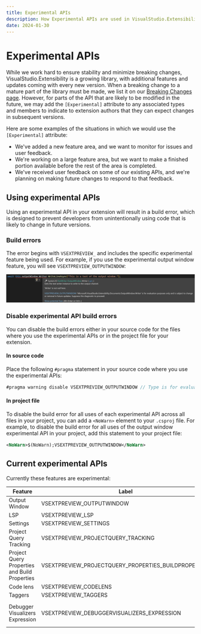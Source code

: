 ```yaml
---
title: Experimental APIs
description: How Experimental APIs are used in VisualStudio.Extensibility
date: 2024-01-30
---
```


# Experimental APIs

While we work hard to ensure stability and minimize breaking changes, VisualStudio.Extensibility is a growing library, with additional features and updates coming with every new version. When a breaking change to a mature part of the library must be made, we list it on our [Breaking Changes page](breaking_changes.md). However, for parts of the API that are likely to be modified in the future, we may add the `[Experimental]` attribute to any associated types and members to indicate to extension authors that they can expect changes in subsequent versions.

Here are some examples of the situations in which we would use the `[Experimental]` attribute:
* We've added a new feature area, and we want to monitor for issues and user feedback.
* We're working on a large feature area, but we want to make a finished portion available before the rest of the area is completed.
* We've received user feedback on some of our existing APIs, and we're planning on making future changes to respond to that feedback.

## Using experimental APIs

Using an experimental API in your extension will result in a build error, which is designed to prevent developers from unintentionally using code that is likely to change in future versions.

### Build errors
The error begins with `VSEXTPREVIEW_` and includes the specific experimental feature being used. For example, if you use the experimental output window feature, you will see `VSEXTPREVIEW_OUTPUTWINDOW`:

![Localization directory structure](./media/experimental_api_error.png)

### Disable experimental API build errors

You can disable the build errors either in your source code for the files where you use the experimental APIs or in the project file for your extension.

#### In source code

Place the following `#pragma` statement in your source code where you use the experimental APIs:

```csharp
#pragma warning disable VSEXTPREVIEW_OUTPUTWINDOW // Type is for evaluation purposes only and is subject to change or removal in future updates.
```

#### In project file

To disable the build error for all uses of each experimental API across all files in your project, you can add a `<NoWarn>` element to your `.csproj` file. For example, to disable the build error for all uses of the output window experimental API in your project, add this statement to your project file:

```xml
<NoWarn>$(NoWarn);VSEXTPREVIEW_OUTPUTWINDOW</NoWarn>
```

## Current experimental APIs

Currently these features are experimental:

| Feature | Label | Notes |
|---------|-------|-------|
| Output Window | VSEXTPREVIEW_OUTPUTWINDOW | |
| LSP | VSEXTPREVIEW_LSP | |
| Settings | VSEXTPREVIEW_SETTINGS | |
| Project Query Tracking | VSEXTPREVIEW_PROJECTQUERY_TRACKING | [`TrackUpdatesAsync`](https://learn.microsoft.com/dotnet/api/microsoft.visualstudio.projectsystem.query.iasyncqueryable-1.trackupdatesasync) is a preview API. |
| Project Query Properties and Build Properties | VSEXTPREVIEW_PROJECTQUERY_PROPERTIES_BUILDPROPERTIES | Property-related APIs like [this](https://learn.microsoft.com/en-us/dotnet/api/microsoft.visualstudio.projectsystem.query.filepropertiesfilterextensions.propertiesbyrulename) property are preview APIs. |
| Code lens | VSEXTPREVIEW_CODELENS | |
| Taggers | VSEXTPREVIEW_TAGGERS | |
| Debugger Visualizers Expression | VSEXTPREVIEW_DEBUGGERVISUALIZERS_EXPRESSION | The [`OriginalVisualizedExpression`](https://learn.microsoft.com/dotnet/api/microsoft.visualstudio.extensibility.debuggervisualizers.visualizertarget.originalvisualizedexpression) property and the [related event](https://learn.microsoft.com/dotnet/api/microsoft.visualstudio.extensibility.debuggervisualizers.visualizertarget.visualizedexpressionchanged) are preview APIs. |
